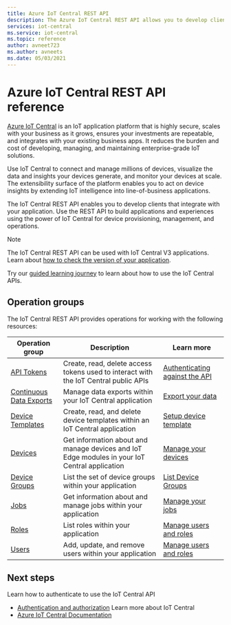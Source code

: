 ```yaml
---
title: Azure IoT Central REST API 
description: The Azure IoT Central REST API allows you to develop client and web applications that use REST calls to work with IoT Central. The API surface lets you manage IoT Central applications programmatically. 
services: iot-central
ms.service: iot-central
ms.topic: reference
author: avneet723
ms.author: avneets
ms.date: 05/03/2021
---
```


# Azure IoT Central REST API reference

[Azure IoT Central](https://docs.microsoft.com/azure/iot-central/) is an IoT application platform that is highly secure, scales with your business as it grows, ensures your investments are repeatable, and integrates with your existing business apps. It reduces the burden and cost of developing, managing, and maintaining enterprise-grade IoT solutions. 

Use IoT Central to connect and manage millions of devices, visualize the data and insights your devices generate, and monitor your devices at scale. The extensibility surface of the platform enables you to act on device insights by extending IoT intelligence into line-of-business applications.

The IoT Central REST API enables you to develop clients that integrate with your application. Use the REST API to build applications and experiences using the power of IoT Central for device provisioning, management, and operations.

> [!Note]
> The IoT Central REST API can be used with IoT Central V3 applications. Learn about [how to check the version of your application](https://docs.microsoft.com/azure/iot-central/core/howto-get-app-info).

Try our [guided learning journey](https://aka.ms/iotcentralapimslearnjourney) to learn about how to use the IoT Central APIs.

## Operation groups

The IoT Central REST API provides operations for working with the following resources:

| Operation group | Description                                                        | Learn more |
|-----------------|--------------------------------------------------------------------|------------| 
| [API Tokens](https://docs.microsoft.com/rest/api/iotcentral/1.0/apitokens)  | Create, read, delete access tokens used to interact with the IoT Central public APIs| [Authenticating against the API](https://aka.ms/iotcentralapidocsauth)
| [Continuous Data Exports](https://docs.microsoft.com/rest/api/iotcentral/2021-04-30preview/continuousdataexports) | Manage data exports within your IoT Central application | [Export your data](/azure/iot-central/preview/howto-export-data)|
| [Device Templates](https://docs.microsoft.com/rest/api/iotcentral/1.0/devicetemplates) | Create, read, and delete device templates within an IoT Central application| [Setup device template](https://docs.microsoft.com/azure/iot-central/core/howto-set-up-template)|
| [Devices](https://docs.microsoft.com/rest/api/iotcentral/1.0/devices) | Get information about and manage devices and IoT Edge modules in your IoT Central application| [Manage your devices](/azure/iot-central/preview/howto-manage-devices)|
| [Device Groups](https://docs.microsoft.com/rest/api/iotcentral/2021-04-30preview/devicegroups)| List the set of device groups within your application | [List Device Groups](https://docs.microsoft.com/azure/iot-central/core/tutorial-use-device-groups) |
| [Jobs](https://docs.microsoft.com/rest/api/iotcentral/2021-04-30preview/jobs)|Get information about and manage jobs within your application | [Manage your jobs](/azure/iot-central/core/howto-run-a-job) |
| [Roles](https://docs.microsoft.com/rest/api/iotcentral/1.0/roles)| List roles within your application | [Manage users and roles](/azure/iot-central/core/howto-manage-users-roles)|
| [Users](https://docs.microsoft.com/rest/api/iotcentral/1.0/users)| Add, update, and remove users within your application | [Manage users and roles](/azure/iot-central/core/howto-manage-users-roles) |

## Next steps

Learn how to authenticate to use the IoT Central API
* [Authentication and authorization](authentication.md)
Learn more about IoT Central
* [Azure IoT Central Documentation](https://docs.microsoft.com/azure/iot-central)
